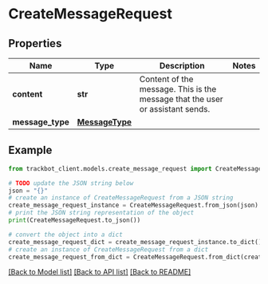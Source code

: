 # CreateMessageRequest


## Properties

Name | Type | Description | Notes
------------ | ------------- | ------------- | -------------
**content** | **str** | Content of the message. This is the message that the user or assistant sends. | 
**message_type** | [**MessageType**](MessageType.md) |  | 

## Example

```python
from trackbot_client.models.create_message_request import CreateMessageRequest

# TODO update the JSON string below
json = "{}"
# create an instance of CreateMessageRequest from a JSON string
create_message_request_instance = CreateMessageRequest.from_json(json)
# print the JSON string representation of the object
print(CreateMessageRequest.to_json())

# convert the object into a dict
create_message_request_dict = create_message_request_instance.to_dict()
# create an instance of CreateMessageRequest from a dict
create_message_request_from_dict = CreateMessageRequest.from_dict(create_message_request_dict)
```
[[Back to Model list]](../README.md#documentation-for-models) [[Back to API list]](../README.md#documentation-for-api-endpoints) [[Back to README]](../README.md)


